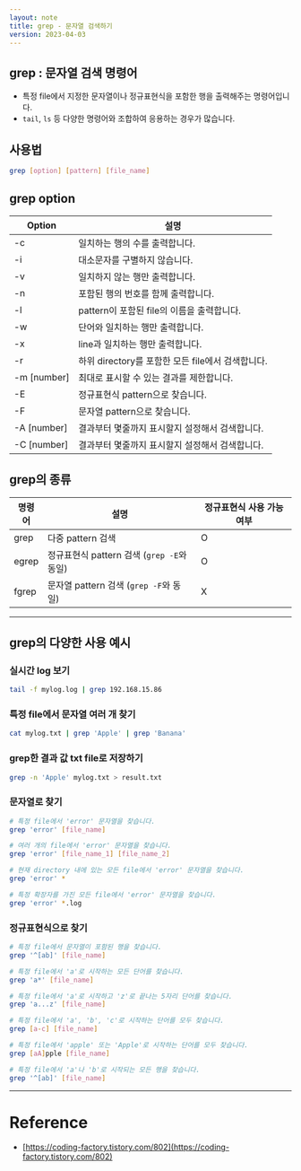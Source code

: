 ```yaml
---
layout: note
title: grep - 문자열 검색하기
version: 2023-04-03
---
```





## grep : 문자열 검색 명령어

- 특정 file에서 지정한 문자열이나 정규표현식을 포함한 행을 출력해주는 명령어입니다.
- `tail`, `ls` 등 다양한 명령어와 조합하여 응용하는 경우가 많습니다.


## 사용법

```sh
grep [option] [pattern] [file_name]
```


## grep option

| Option | 설명 |
| - | - |
| -c | 일치하는 행의 수를 출력합니다. |
| -i | 대소문자를 구별하지 않습니다. |
| -v | 일치하지 않는 행만 출력합니다. |
| -n | 포함된 행의 번호를 함께 출력합니다. |
| -l | pattern이 포함된 file의 이름을 출력합니다. |
| -w | 단어와 일치하는 행만 출력합니다. |
| -x | line과 일치하는 행만 출력합니다. |
| -r | 하위 directory를 포함한 모든 file에서 검색합니다. |
| -m [number] | 최대로 표시할 수 있는 결과를 제한합니다. |
| -E | 정규표현식 pattern으로 찾습니다. |
| -F | 문자열 pattern으로 찾습니다. |
| -A [number] | 결과부터 몇줄까지 표시할지 설정해서 검색합니다. |
| -C [number] | 결과부터 몇줄까지 표시할지 설정해서 검색합니다. |


## grep의 종류

| 명령어 | 설명 | 정규표현식 사용 가능 여부 |
| - | - | - |
| grep | 다중 pattern 검색 | O |
| egrep | 정규표현식 pattern 검색 (`grep -E`와 동일) | O |
| fgrep | 문자열 pattern 검색 (`grep -F`와 동일) | X |


---


## grep의 다양한 사용 예시


### 실시간 log 보기

```sh
tail -f mylog.log | grep 192.168.15.86
```


### 특정 file에서 문자열 여러 개 찾기

```sh
cat mylog.txt | grep 'Apple' | grep 'Banana'
```


### grep한 결과 값 txt file로 저장하기

```sh
grep -n 'Apple' mylog.txt > result.txt
```


### 문자열로 찾기

```sh
# 특정 file에서 'error' 문자열을 찾습니다.
grep 'error' [file_name]

# 여러 개의 file에서 'error' 문자열을 찾습니다.
grep 'error' [file_name_1] [file_name_2]

# 현재 directory 내에 있는 모든 file에서 'error' 문자열을 찾습니다.
grep 'error' *

# 특정 확장자를 가진 모든 file에서 'error' 문자열을 찾습니다.
grep 'error' *.log
```


### 정규표현식으로 찾기

```sh
# 특정 file에서 문자열이 포함된 행을 찾습니다.
grep '^[ab]' [file_name]

# 특정 file에서 'a'로 시작하는 모든 단어를 찾습니다.
grep 'a*' [file_name]

# 특정 file에서 'a'로 시작하고 'z'로 끝나는 5자리 단어를 찾습니다.
grep 'a...z' [file_name]

# 특정 file에서 'a', 'b', 'c'로 시작하는 단어를 모두 찾습니다.
grep [a-c] [file_name]

# 특정 file에서 'apple' 또는 'Apple'로 시작하는 단어를 모두 찾습니다.
grep [aA]pple [file_name]

# 특정 file에서 'a'나 'b'로 시작되는 모든 행을 찾습니다.
grep '^[ab]' [file_name]
```




---




# Reference

- [https://coding-factory.tistory.com/802](https://coding-factory.tistory.com/802)
